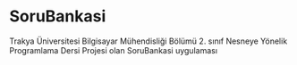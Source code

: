 # SoruBankasi

Trakya Üniversitesi Bilgisayar Mühendisliği Bölümü 2. sınıf Nesneye Yönelik Programlama Dersi Projesi olan SoruBankasi uygulaması
